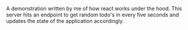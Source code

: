 A demonstration written by me of how react works under the hood. This server hits an endpoint to get random todo's in every five seconds and updates the state of the application accordingly.
